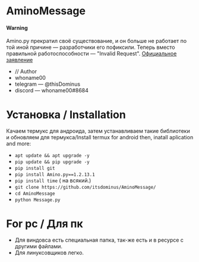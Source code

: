 # AminoMessage

#### Warning
Amino.py прекратил своё существование, и он больше не работает по той иной причине — разработчики его пофиксили. Теперь вместо правильной работоспособности — "Invalid Request".
[Официальное заявление](https://discord.com/channels/715911730550800514/718162317119979591/877672455416741898)

- // Author
- whoname00
- telegram — @thisDominus
- discord — whoname00#8684
# Установка / Installation

Качаем термукс для андроида, затем устанавливаем такие библиотеки и обновляем для термукса/Install termux for android then, inatall aplication and more:

- ```apt update && apt upgrade -y```
- ```pip update && pip upgrade -y```
- ```pip install git```
- ```pip install Amino.py==1.2.13.1```
- ```pip install time``` ( на всякий.)
- ```git clone https://github.com/itsdominus/AminoMessage/```
- ```cd AminoMessage```
- ```python Message.py```

# For pc / Для пк

- Для виндовса есть специальная папка, так-же есть  и в ресурсе с другими файлами.
- Для линуксовщиков легко.

